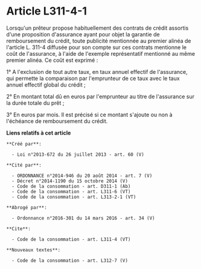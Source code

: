 # Article L311-4-1

Lorsqu'un prêteur propose habituellement des contrats de crédit assortis d'une proposition d'assurance ayant pour objet la
garantie de remboursement du crédit, toute publicité mentionnée au premier alinéa de l'article L. 311-4 diffusée pour son
compte sur ces contrats mentionne le coût de l'assurance, à l'aide de l'exemple représentatif mentionné au même premier
alinéa. Ce coût est exprimé : 

1° A l'exclusion de tout autre taux, en taux annuel effectif de l'assurance, qui permette la comparaison par l'emprunteur de
ce taux avec le taux annuel effectif global du crédit ; 

2° En montant total dû en euros par l'emprunteur au titre de l'assurance sur la durée totale du prêt ; 

3° En euros par mois. Il est précisé si ce montant s'ajoute ou non à l'échéance de remboursement du crédit.

**Liens relatifs à cet article**

	**Créé par**:

	  - Loi n°2013-672 du 26 juillet 2013 - art. 60 (V)

	**Cité par**:

	  - ORDONNANCE n°2014-946 du 20 août 2014 - art. 7 (V)
	  - Décret n°2014-1190 du 15 octobre 2014 (V)
	  - Code de la consommation - art. D311-1 (Ab)
	  - Code de la consommation - art. L311-6 (VT)
	  - Code de la consommation - art. L313-2-1 (VT)

	**Abrogé par**:

	  - Ordonnance n°2016-301 du 14 mars 2016 - art. 34 (V)

	**Cite**:

	  - Code de la consommation - art. L311-4 (VT)

	**Nouveaux textes**:

	  - Code de la consommation - art. L312-7 (V)
